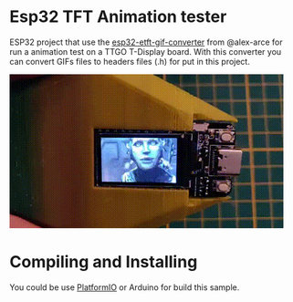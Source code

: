 
# Esp32 TFT Animation tester

ESP32 project that use the [esp32-etft-gif-converter](https://github.com/alex-arce/esp32-etft-gif-converter) from @alex-arce for run a animation test on a TTGO T-Display board. With this converter you can convert GIFs files to headers files (.h) for put in this project.

<a href="https://raw.githubusercontent.com/kike-canaries/canairio_firmware/master/images/collage_vertical.jpg" target="_blank"><img src="images/ttgo-tdisplay-demo.gif"></a>


# Compiling and Installing

You could be use [PlatformIO](http://platformio.org/) or Arduino for build this sample.